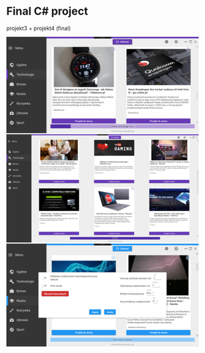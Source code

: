 # Final C# project
projekt3 + projekt4 (final)

![Example 1 screenshot](https://github.com/kamil-szprych/NewsViewer/blob/master/example1.png)
![Example 2 screenshot](https://github.com/kamil-szprych/NewsViewer/blob/master/example2.png)
![Example 3 screenshot](https://github.com/kamil-szprych/NewsViewer/blob/master/example3.png)
